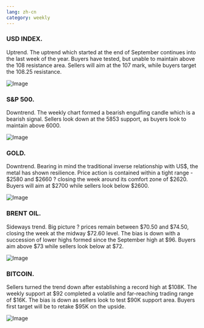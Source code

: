 ```yaml
---
lang: zh-cn
category: weekly
---
```

### USD INDEX. 

Uptrend. The uptrend which started at the end of September continues into the last week of the year. Buyers have tested, but unable to maintain above the 108 resistance area. Sellers will aim at the 107 mark, while buyers target the 108.25 resistance.

![Image](https://markleighedu.github.io/img/Dec-2024/29-Dec-2024/usdindex.jpg)

### S&P 500. 

Downtrend. The weekly chart formed a bearish engulfing candle which is a bearish signal. Sellers look down at the 5853 support, as buyers look to maintain above 6000.

![Image](https://markleighedu.github.io/img/Dec-2024/29-Dec-2024//sp500.jpg)

### GOLD. 

Downtrend. Bearing in mind the traditional inverse relationship with US$, the metal has shown resilience. Price action is contained within a tight range - $2580 and $2660 ? closing the week around its comfort zone of $2620. Buyers will aim at $2700 while sellers look below $2600.

![Image](https://markleighedu.github.io/img/Dec-2024/29-Dec-2024/gold.jpg)

### BRENT OIL. 

Sideways trend. Big picture ? prices remain between $70.50 and $74.50, closing the week at the midway $72.60 level. The bias is down with a succession of lower highs formed since the September high at $96. Buyers aim above $73 while sellers look below at $72.

![Image](https://markleighedu.github.io/img/Dec-2024/29-Dec-2024/brentoil.jpg)

### BITCOIN. 

Sellers turned the trend down after establishing a record high at $108K. The weekly support at $92 completed a volatile and far-reaching trading range of $16K. The bias is down as sellers look to test $90K support area. Buyers first target will be to retake $95K on the upside. 

![Image](https://markleighedu.github.io/img/Dec-2024/29-Dec-2024/bitcoin.jpg)

